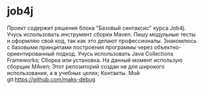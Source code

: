 # job4j
Проект содержит решения блока "Базовый синтаксис" курса Job4j.
Учусь использовать инструмент сборки Maven. Пишу модульные тесты и оформляю свой код, так как это делают профессионалы. Знакомлюсь с базовыми принципами построения программы через объектно-ориентированный подход. Учусь использовать Java Collections Frameworks;
Сборка или установка. На данный момент использую сборщик MAven;
Этот репозиторий создан не для широкого использования, а в учебных целях;
Контакты. Мой git:https://github.com/maks-debug